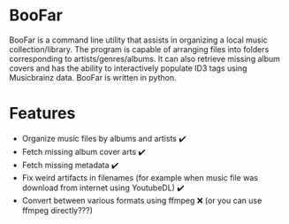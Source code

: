 # BooFar
BooFar is a command line utility that assists in organizing a local music collection/library. The program is capable of arranging files into folders corresponding to artists/genres/albums. It can also retrieve missing album covers and has the ability to interactively populate ID3 tags using Musicbrainz data. BooFar is written in python.
# Features
- Organize music files by albums and artists ✔️
- Fetch missing album cover arts ✔️
- Fetch missing metadata ✔️
- Fix weird artifacts in filenames (for example when music file was download from internet using YoutubeDL) ✔️
- Convert between various formats using ffmpeg ❌ (or you can use ffmpeg directly???)